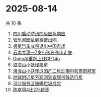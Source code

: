 # 2025-08-14

共 10 条

<!-- BEGIN -->
<!-- 最后更新时间 Thu Aug 14 2025 03:07:22 GMT+0800 (China Standard Time) -->

1. [四川启动防汛四级应急响应](https://www.zhihu.com/search?q=四川启动防汛四级应急响应)
1. [管乐家因乱到离谱出圈](https://www.zhihu.com/search?q=管乐家因乱到离谱出圈)
1. [极星汽车或将退出中国市场](https://www.zhihu.com/search?q=极星汽车或将退出中国市场)
1. [云南大理一7岁小孩在苍山走失](https://www.zhihu.com/search?q=云南大理一7岁小孩在苍山走失)
1. [OpenAI重新上线GPT4o](https://www.zhihu.com/search?q=OpenAI重新上线GPT4o)
1. [浪浪山小妖怪票房](https://www.zhihu.com/search?q=浪浪山小妖怪票房)
1. [浪浪山小妖怪成国产二维动画电影票房冠军](https://www.zhihu.com/search?q=浪浪山小妖怪成国产二维动画电影票房冠军)
1. [地球附近星系观测到宜居带候选行星](https://www.zhihu.com/search?q=地球附近星系观测到宜居带候选行星)
1. [河北服务区被曝垃圾成灾](https://www.zhihu.com/search?q=河北服务区被曝垃圾成灾)
1. [陈幸同4比2孙颖莎](https://www.zhihu.com/search?q=陈幸同4比2孙颖莎)

<!-- END -->
